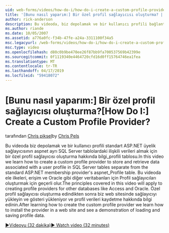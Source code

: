 ```yaml
---
uid: web-forms/videos/how-do-i/how-do-i-create-a-custom-profile-provider
title: '[Bunu nasıl yaparım:] Bir özel profil sağlayıcısı oluşturma? | Microsoft Docs'
author: rick-anderson
description: Bu videoda, biz depolamak ve bir kullanıcı profili bağlantısını için ayrı SQL Server tablolardaki ilişkili verileri almak için bir özel profil sağlayıcısı oluşturma hakkında bilgi edinin...
ms.author: riande
ms.date: 10/05/2007
ms.assetid: a776a0fc-f34b-47fe-a24a-3311100f34a5
msc.legacyurl: /web-forms/videos/how-do-i/how-do-i-create-a-custom-profile-provider
msc.type: video
ms.openlocfilehash: d80c0b9be470ee26f87bb9fa700537569b42399e
ms.sourcegitcommit: 0f1119340e4464720cfd16d0ff15764746ea1fea
ms.translationtype: MT
ms.contentlocale: tr-TR
ms.lasthandoff: 04/17/2019
ms.locfileid: "59418072"
---
```

# <a name="how-do-i-create-a-custom-profile-provider"></a><span data-ttu-id="2d37e-104">[Bunu nasıl yaparım:] Bir özel profil sağlayıcısı oluşturma?</span><span class="sxs-lookup"><span data-stu-id="2d37e-104">[How Do I:] Create a Custom Profile Provider?</span></span>

<span data-ttu-id="2d37e-105">tarafından [Chris piksel](https://twitter.com/chrispels)</span><span class="sxs-lookup"><span data-stu-id="2d37e-105">by [Chris Pels](https://twitter.com/chrispels)</span></span>

<span data-ttu-id="2d37e-106">Bu videoda biz depolamak ve bir kullanıcı profili standart ASP.NET üyelik sağlayıcısının aspnet ayrı SQL Server tablolardaki ilişkili verileri almak için bir özel profil sağlayıcısı oluşturma hakkında bilgi\_profili tablosu.</span><span class="sxs-lookup"><span data-stu-id="2d37e-106">In this video we learn how to create a custom profile provider to store and retrieve data associated with a user profile in SQL Server tables separate from the standard ASP.NET membership provider's aspnet\_Profile table.</span></span> <span data-ttu-id="2d37e-107">Bu videoda ele ilkeleri, erişim ve Oracle gibi diğer veritabanları için Profil sağlayıcıları oluşturmak için geçerli olur.</span><span class="sxs-lookup"><span data-stu-id="2d37e-107">The principles covered in this video will apply to creating profile providers for other databases like Access and Oracle.</span></span> <span data-ttu-id="2d37e-108">Özel profil sağlayıcısı oluşturma edindikten sonra biz web sitesinde sağlayıcıyı yükleyin ve gösteri yükleniyor ve profil verileri kaydetme hakkında bilgi edinin.</span><span class="sxs-lookup"><span data-stu-id="2d37e-108">After learning how to create the custom profile provider we learn how to install the provider in a web site and see a demonstration of loading and saving profile data.</span></span>

[<span data-ttu-id="2d37e-109">&#9654;Videoyu (32 dakika)</span><span class="sxs-lookup"><span data-stu-id="2d37e-109">&#9654; Watch video (32 minutes)</span></span>](https://channel9.msdn.com/Blogs/ASP-NET-Site-Videos/how-do-i-create-a-custom-profile-provider)
